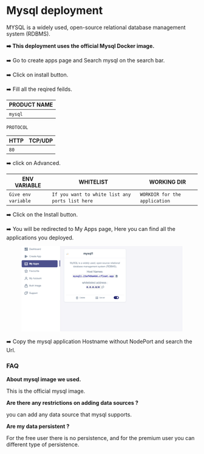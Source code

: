 # Mysql deployment

MYSQL is a widely used, open-source relational database management system (RDBMS).

**➡️ This deployment uses the official Mysql Docker image.**

➡️ Go to create apps page and Search mysql on the search bar.

➡️ Click on install button.

➡️ Fill all the reqired feilds.

| PRODUCT NAME |
| ------------ |
| `mysql`      |

`PROTOCOL`

| HTTP | TCP/UDP |
| ---- | ------- |
| `80` |         |

➡️ click on Advanced.

| ENV VARIABLE        | WHITELIST                                       | WORKING DIR                   |
| ------------------- | ----------------------------------------------- | ----------------------------- |
| `Give env variable` | `If you want to white list any ports list here` | `WORKDIR for the application` |

➡️ Click on the Install button.

➡️ You will be redirected to My Apps page, Here you can find all the applications you deployed.



<figure><img src="../../.gitbook/assets/my.png" alt=""><figcaption></figcaption></figure>

➡️ Copy the mysql application Hostname without NodePort and search the Url.

### FAQ

**About mysql image we used.**

This is the official mysql image.

**Are there any restrictions on adding data sources ?**

you can add any data source that mysql supports.

**Are my data persistent ?**

For the free user there is no persistence, and for the premium user you can different type of persistence.
